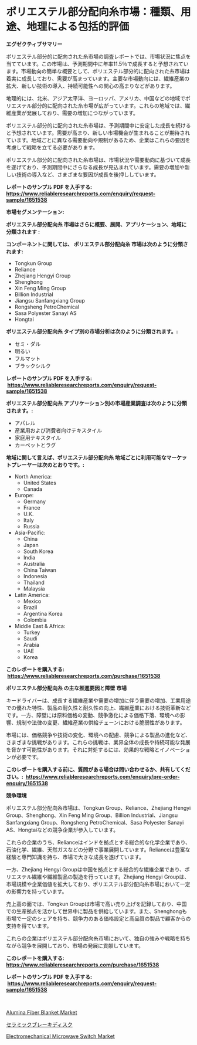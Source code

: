 <p><h1>ポリエステル部分配向糸市場：種類、用途、地理による包括的評価</h1></p><p><strong>エグゼクティブサマリー</strong></p>
<p><p>ポリエステル部分的に配向された糸市場の調査レポートでは、市場状況に焦点を当てています。この市場は、予測期間中に年率11.5％で成長すると予想されています。市場動向の簡単な概要として、ポリエステル部分的に配向された糸市場は着実に成長しており、需要が高まっています。主要な市場動向には、繊維産業の拡大、新しい技術の導入、持続可能性への関心の高まりなどがあります。</p><p>地理的には、北米、アジア太平洋、ヨーロッパ、アメリカ、中国などの地域でポリエステル部分的に配向された糸市場が広がっています。これらの地域では、繊維産業が発展しており、需要の増加につながっています。</p><p>ポリエステル部分的に配向された糸市場は、予測期間中に安定した成長を続けると予想されています。需要が高まり、新しい市場機会が生まれることが期待されています。地域ごとに異なる需要動向や規制があるため、企業はこれらの要因を考慮して戦略を立てる必要があります。</p><p>ポリエステル部分的に配向された糸市場は、市場状況や需要動向に基づいて成長を遂げており、予測期間中にさらなる成長が見込まれています。需要の増加や新しい技術の導入など、さまざまな要因が成長を後押ししています。</p></p>
<p><strong>レポートのサンプル PDF を入手する: <a href="https://www.reliableresearchreports.com/enquiry/request-sample/1651538">https://www.reliableresearchreports.com/enquiry/request-sample/1651538</a></strong></p>
<p><strong>市場セグメンテーション:</strong></p>
<p><strong> ポリエステル部分配向糸 市場はさらに概要、展開、アプリケーション、地域に分類されます :</strong></p>
<p><strong>コンポーネントに関しては、 ポリエステル部分配向糸 市場は次のように分類されます: &nbsp;</strong></p>
<p><ul><li>Tongkun Group</li><li>Reliance</li><li>Zhejiang Hengyi Group</li><li>Shenghong</li><li>Xin Feng Ming Group</li><li>Billion Industrial</li><li>Jiangsu Sanfangxiang Group</li><li>Rongsheng PetroChemical</li><li>Sasa Polyester Sanayi AS</li><li>Hongtai</li></ul></p>
<p><strong> ポリエステル部分配向糸 タイプ別の市場分析は次のように分類されます。:</strong></p>
<p><ul><li>セミ・ダル</li><li>明るい</li><li>フルマット</li><li>ブラックシルク</li></ul></p>
<p><strong>レポートのサンプル PDF を入手する: &nbsp;<a href="https://www.reliableresearchreports.com/enquiry/request-sample/1651538">https://www.reliableresearchreports.com/enquiry/request-sample/1651538</a></strong></p>
<p><strong> ポリエステル部分配向糸 アプリケーション別の市場産業調査は次のように分類されます。:</strong></p>
<p><ul><li>アパレル</li><li>産業用および消費者向けテキスタイル</li><li>家庭用テキスタイル</li><li>カーペットとラグ</li></ul></p>
<p><strong>地域に関して言えば、ポリエステル部分配向糸 地域ごとに利用可能なマーケットプレーヤーは次のとおりです。:</strong></p>
<p><ul>
    <li>
        North America:
        <ul>
            <li>United States</li>
            <li>Canada</li>
        </ul>
    </li>
    <li>
        Europe:
        <ul>
            <li>Germany</li>
            <li>France</li>
            <li>U.K.</li>
            <li>Italy</li>
            <li>Russia</li>
        </ul>
    </li>
    <li>
        Asia-Pacific:
        <ul>
            <li>China</li>
            <li>Japan</li>
            <li>South Korea</li>
            <li>India</li>
            <li>Australia</li>
            <li>China Taiwan</li>
            <li>Indonesia</li>
            <li>Thailand</li>
            <li>Malaysia</li>
        </ul>
    </li>
    <li>
        Latin America:
        <ul>
            <li>Mexico</li>
            <li>Brazil</li>
            <li>Argentina Korea</li>
            <li>Colombia</li>
        </ul>
    </li>
    <li>
        Middle East & Africa:
        <ul>
            <li>Turkey</li>
            <li>Saudi</li>
            <li>Arabia</li>
            <li>UAE</li>
            <li>Korea</li>
        </ul>
    </li>
    </ul></p>
<p><strong>このレポートを購入する: &nbsp;<a href="https://www.reliableresearchreports.com/purchase/1651538">https://www.reliableresearchreports.com/purchase/1651538</a></strong></p>
<p><strong>ポリエステル部分配向糸 の主な推進要因と障壁 市場</strong></p>
<p><p>キードライバーは、成長する繊維産業や需要の増加に伴う需要の増加、工業用途での優れた特性、製品の耐久性と耐久性の向上、繊維産業における技術革新などです。一方、障壁には原料価格の変動、競争激化による価格下落、環境への影響、規制や法律の変更、繊維産業の供給チェーンにおける脆弱性があります。</p><p>市場には、価格競争や技術の変化、環境への配慮、競争による製品の進化など、さまざまな挑戦があります。これらの挑戦は、業界全体の成長や持続可能な発展を脅かす可能性があります。それに対処するには、効果的な戦略とイノベーションが必要です。</p></p>
<p><strong>このレポートを購入する前に、質問がある場合は問い合わせるか、共有してください。:&nbsp; <a href="https://www.reliableresearchreports.com/enquiry/pre-order-enquiry/1651538">https://www.reliableresearchreports.com/enquiry/pre-order-enquiry/1651538</a></strong></p>
<p><strong>競争環境</strong></p>
<p><p>ポリエステル部分配向糸市場は、Tongkun Group、Reliance、Zhejiang Hengyi Group、Shenghong、Xin Feng Ming Group、Billion Industrial、Jiangsu Sanfangxiang Group、Rongsheng PetroChemical、Sasa Polyester Sanayi AS、Hongtaiなどの競争企業が参入しています。</p><p>これらの企業のうち、Relianceはインドを拠点とする総合的な化学企業であり、石油化学、繊維、天然ガスなどの分野で事業展開しています。Relianceは豊富な経験と専門知識を持ち、市場で大きな成長を遂げています。</p><p>一方、Zhejiang Hengyi Groupは中国を拠点とする総合的な繊維企業であり、ポリエステル繊維や繊維製品の製造を行っています。Zhejiang Hengyi Groupは、市場規模や企業価値を拡大しており、ポリエステル部分配向糸市場において一定の影響力を持っています。</p><p>売上高の面では、Tongkun Groupは市場で高い売り上げを記録しており、中国での生産拠点を活かして世界中に製品を供給しています。また、Shenghongも市場で一定のシェアを持ち、競争力のある価格設定と高品質の製品で顧客からの支持を得ています。</p><p>これらの企業はポリエステル部分配向糸市場において、独自の強みや戦略を持ちながら競争を展開しており、市場の発展に貢献しています。</p></p>
<p><strong>このレポートを購入する: &nbsp; <a href="https://www.reliableresearchreports.com/purchase/1651538">https://www.reliableresearchreports.com/purchase/1651538</a></strong></p>
<p><strong>レポートのサンプル PDF を入手する: &nbsp;<a href="https://www.reliableresearchreports.com/enquiry/request-sample/1651538">https://www.reliableresearchreports.com/enquiry/request-sample/1651538</a></strong><strong></strong></p>
<p>&nbsp;</p>
<p><p><a href="https://copper-carbon-84f.notion.site/Alumina-Fiber-Blanket-Market-Size-Furnishes-Valuable-Information-Encompassing-Market-Share-Market-T-ed003bb6a28d4c9dbcf5553a32753829">Alumina Fiber Blanket Market</a></p><p><a href="https://medium.com/@maudabbott7/%E3%82%BB%E3%83%A9%E3%83%9F%E3%83%83%E3%82%AF%E3%83%96%E3%83%AC%E3%83%BC%E3%82%AD%E3%83%87%E3%82%A3%E3%82%B9%E3%82%AF%E5%B8%82%E5%A0%B4%E3%81%AE%E3%83%88%E3%83%AC%E3%83%B3%E3%83%89%E3%81%A8%E5%B8%82%E5%A0%B4%E5%88%86%E6%9E%90%E3%81%8C2024%E5%B9%B4%E3%81%8B%E3%82%892031%E5%B9%B4%E3%81%BE%E3%81%A7%E3%81%AE%E6%9C%9F%E9%96%93%E3%81%AB%E4%BA%88%E6%B8%AC%E3%81%95%E3%82%8C%E3%81%A6%E3%81%84%E3%81%BE%E3%81%99-606db25dd427">セラミックブレーキディスク</a></p><p><a href="https://github.com/BryceTownsendr/Market-Research-Report-List-4/blob/main/electromechanical-microwave-switch-market.md">Electromechanical Microwave Switch Market</a></p></p>